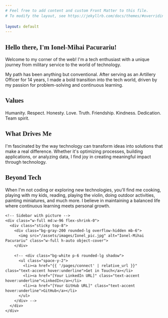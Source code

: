 ```yaml
---
# Feel free to add content and custom Front Matter to this file.
# To modify the layout, see https://jekyllrb.com/docs/themes/#overriding-theme-defaults

layout: default
---
```


<div class="max-w-7xl mx-auto">
  <div class="flex flex-col md:flex-row gap-12 items-start">
    <!-- Main content area -->
    <div class="prose prose-lg max-w-3xl">
      <h2 class="text-2xl font-semibold mb-4 mt-8" style="font-family: 'Comic Sans MS', serif;">Hello there, I'm Ionel-Mihai Pacurariu!</h2>
      <p>Welcome to my corner of the web! I'm a tech enthusiast with a unique journey from military service to the world of technology. </p>
      <p>My path has been anything but conventional. After serving as an Artillery Officer for 14 years, I made a bold transition into the tech world, driven by my passion for problem-solving and continuous learning.</p>        
      <h2 class="text-2xl font-semibold mb-4 mt-8" style="font-family: 'Comic Sans MS', serif;">Values</h2>
      <p>Humanity. Respect. Honesty. Love. Truth. Friendship. Kindness. Dedication. Team spirit.</p>      
      <h2 class="text-2xl font-semibold mb-4 mt-8" style="font-family: 'Comic Sans MS', serif;">What Drives Me</h2>
      <p>I'm fascinated by the way technology can transform ideas into solutions that make a real difference. Whether it's optimizing processes, building applications, or analyzing data, I find joy in creating meaningful impact through technology.</p>      
      <h2 class="text-2xl font-semibold mb-4 mt-8" style="font-family: 'Comic Sans MS', serif;">Beyond Tech</h2>
      <p class="mb-8">When I'm not coding or exploring new technologies, you'll find me cooking, playing with my kids, reading, playing the violin, doing outdoor activities, painting miniatures, and much more. I believe in maintaining a balanced life where continuous learning meets personal growth.</p>
    </div>
    
    <!-- Sidebar with picture -->
    <div class="w-full md:w-96 flex-shrink-0">
      <div class="sticky top-8">
        <div class="bg-gray-200 rounded-lg overflow-hidden mb-6">
          <img src="/assets/images/Ionel_pic.jpg" alt="Ionel-Mihai Pacurariu" class="w-full h-auto object-cover">
        </div>
        
        <!-- <div class="bg-white p-6 rounded-lg shadow">
          <ul class="space-y-2">
            <li><a href="{{ '/pages/connect' | relative_url }}" class="text-accent hover:underline">Get in Touch</a></li>
            <li><a href="[Your LinkedIn URL]" class="text-accent hover:underline">LinkedIn</a></li>
            <li><a href="[Your GitHub URL]" class="text-accent hover:underline">GitHub</a></li>
          </ul>
        </div> -->
      </div>
    </div>
  </div>
</div>
